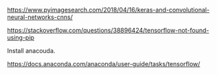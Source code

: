 https://www.pyimagesearch.com/2018/04/16/keras-and-convolutional-neural-networks-cnns/

https://stackoverflow.com/questions/38896424/tensorflow-not-found-using-pip

Install anacouda.

https://docs.anaconda.com/anaconda/user-guide/tasks/tensorflow/

